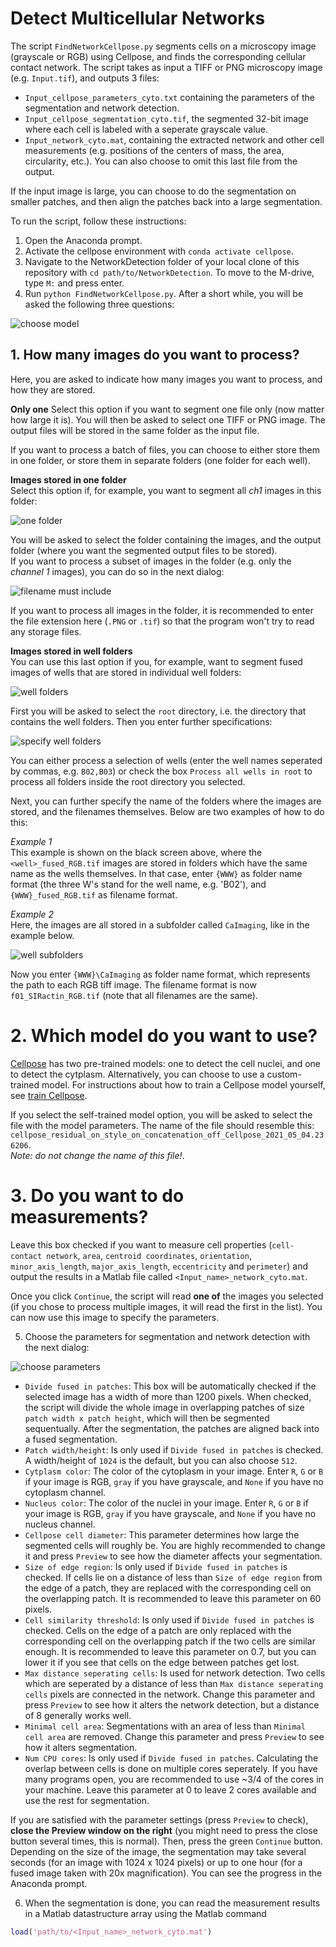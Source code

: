 # Detect Multicellular Networks

The script ```FindNetworkCellpose.py``` segments cells on a microscopy image (grayscale or RGB) using Cellpose, and finds the corresponding cellular contact network. The script takes as input a TIFF or PNG microscopy image (e.g. ```Input.tif```), and outputs 3 files:
- ```Input_cellpose_parameters_cyto.txt``` containing the parameters of the segmentation and network detection.
- ```Input_cellpose_segmentation_cyto.tif```, the segmented 32-bit image where each cell is labeled with a seperate grayscale value.
- ```Input_network_cyto.mat```, containing the extracted network and other cell measurements (e.g. positions of the centers of mass, the area, circularity, etc.). You can also choose to omit this last file from the output.  

If the input image is large, you can choose to do the segmentation on smaller patches, and then align the patches back into a large segmentation.

To run the script, follow these instructions:

1. Open the Anaconda prompt.
2. Activate the cellpose environment with ```conda activate cellpose```.
3. Navigate to the NetworkDetection folder of your local clone of this repository with ```cd path/to/NetworkDetection```. To move to the M-drive, type ```M:``` and press enter.
4. Run ```python FindNetworkCellpose.py```. After a short while, you will be asked the following three questions:  

![choose model](assets/img/ChooseModel.PNG)  

## 1. How many images do you want to process? 
Here, you are asked to indicate how many images you want to process, and how they are stored. 

**Only one**
Select this option if you want to segment one file only (now matter how large it is). You will then be asked to select one TIFF or PNG image. The output files will be stored in the same folder as the input file.  

If you want to process a batch of files, you can choose to either store them in one folder, or store them in separate folders (one folder for each well).  

**Images stored in one folder**  
Select this option if, for example, you want to segment all *ch1* images in this folder:  

![one folder](assets/img/ImagesInOneFolder.PNG)

You will be asked to select the folder containing the images, and the output folder (where you want the segmented output files to be stored).  
If you want to process a subset of images in the folder (e.g. only the *channel 1* images), you can do so in the next dialog:  

![filename must include](assets/img/FileNameMustInclude.PNG)

If you want to process all images in the folder, it is recommended to enter the file extension here (```.PNG``` or ```.tif```) so that the program won't try to read any storage files.  

**Images stored in well folders**  
You can use this last option if you, for example, want to segment fused images of wells that are stored in individual well folders:  

![well folders](assets/img/ImagesInWellFolders.PNG)  

First you will be asked to select the ```root``` directory, i.e. the directory that contains the well folders. Then you enter further specifications:

![specify well folders](assets/img/SpecifyWellFolders.PNG)

You can either process a selection of wells (enter the well names seperated by commas, e.g. ```B02,B03```) or check the box ```Process all wells in root``` to process all folders inside the root directory you selected.  

Next, you can further specify the name of the folders where the images are stored, and the filenames themselves. Below are two examples of how to do this:  

*Example 1*  
This example is shown on the black screen above, where the ```<well>_fused_RGB.tif``` images are stored in folders which have the same name as the wells themselves. In that case, enter ```{WWW}``` as folder name format (the three W's stand for the well name, e.g. 'B02'), and ```{WWW}_fused_RGB.tif``` as filename format.  

*Example 2*  
Here, the images are all stored in a subfolder called ```CaImaging```, like in the example below.

![well subfolders](assets/img/ImagesInWellSubFolders.PNG)  

Now you enter ```{WWW}\CaImaging``` as folder name format, which represents the path to each RGB tiff image. The filename format is now ```f01_SIRactin_RGB.tif``` (note that all filenames are the same).  

# 2. Which model do you want to use?
[Cellpose](https://www.cellpose.org/) has two pre-trained models: one to detect the cell nuclei, and one to detect the cytplasm. Alternatively, you can choose to use a custom-trained model. For instructions about how to train a Cellpose model yourself, see [train Cellpose](train_cellpose.md).  

If you select the self-trained model option, you will be asked to select the file with the model parameters. The name of the file should resemble this: ```cellpose_residual_on_style_on_concatenation_off_Cellpose_2021_05_04.236206```.  
*Note: do not change the name of this file!*.  

# 3. Do you want to do measurements?  
Leave this box checked if you want to measure cell properties (```cell-contact network```, ```area```, ```centroid coordinates```, ```orientation```, ```minor_axis_length```, ```major_axis_length```, ```eccentricity``` and ```perimeter```) and output the results in a Matlab file called ```<Input_name>_network_cyto.mat```.  

Once you click ```Continue```, the script will read **one of** the images you selected (if you chose to process multiple images, it will read the first in the list). You can now use this image to specify the parameters.  

5. Choose the parameters for segmentation and network detection with the next dialog:  

![choose parameters](assets/img/ChooseParameters.PNG) 
 
- ```Divide fused in patches```: This box will be automatically checked if the selected image has a width of more than 1200 pixels. When checked, the script will divide the whole image in overlapping patches of size ```patch width x patch height```, which will then be segmented sequentually. After the segmentation, the patches are aligned back into a fused segmentation.
- ```Patch width/height```: Is only used if ```Divide fused in patches``` is checked. A width/height of ```1024``` is the default, but you can also choose ```512```.
- ```Cytplasm color```: The color of the cytoplasm in your image. Enter ```R```, ```G``` or ```B``` if your image is RGB, ```gray``` if you have grayscale, and ```None``` if you have no cytoplasm channel.
- ```Nucleus color```: The color of the nuclei in your image. Enter ```R```, ```G``` or ```B``` if your image is RGB, ```gray``` if you have grayscale, and ```None``` if you have no nucleus channel.
- ```Cellpose cell diameter```: This parameter determines how large the segmented cells will roughly be. You are highly recommended to change it and press ```Preview``` to see how the diameter affects your segmentation.
- ```Size of edge region```: Is only used if ```Divide fused in patches``` is checked. If cells lie on a distance of less than ```Size of edge region``` from the edge of a patch, they are replaced with the corresponding cell on the overlapping patch. It is recommended to leave this parameter on 60 pixels.
- ```Cell similarity threshold```: Is only used if ```Divide fused in patches``` is checked. Cells on the edge of a patch are only replaced with the corresponding cell on the overlapping patch if the two cells are similar enough. It is recommended to leave this parameter on 0.7, but you can lower it if you see that cells on the edge between patches get lost.
- ```Max distance seperating cells```: Is used for network detection. Two cells which are seperated by a distance of less than ```Max distance seperating cells``` pixels are connected in the network. Change this parameter and press ```Preview``` to see how it alters the network detection, but a distance of 8 generally works well.
- ```Minimal cell area```: Segmentations with an area of less than ```Minimal cell area``` are removed. Change this parameter and press ```Preview``` to see how it alters segmentation.  
- ```Num CPU cores```: Is only used if ```Divide fused in patches```. Calculating the overlap between cells is done on multiple cores seperately. If you have many programs open, you are recommended to use ~3/4 of the cores in your machine. Leave this parameter at 0 to leave 2 cores available and use the rest for segmentation.

If you are satisfied with the parameter settings (press ```Preview``` to check), **close the Preview window on the right** (you might need to press the close button several times, this is normal). Then, press the green ```Continue``` button. Depending on the size of the image, the segmentation may take several seconds (for an image with 1024 x 1024 pixels) or up to one hour (for a fused image taken with 20x magnification). You can see the progress in the Anaconda prompt. 

6. When the segmentation is done, you can read the measurement results in a Matlab datastructure array using the Matlab command  
```matlab
load('path/to/<Input_name>_network_cyto.mat')
```
